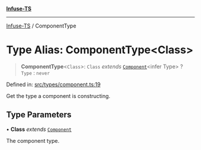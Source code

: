 [**Infuse-TS**](../README.md)

***

[Infuse-TS](../README.md) / ComponentType

# Type Alias: ComponentType\<Class\>

> **ComponentType**\<`Class`\>: `Class` *extends* [`Component`](Component.md)\<infer Type\> ? `Type` : `never`

Defined in: [src/types/component.ts:19](https://github.com/D-Kay6/Infuse-TS/blob/a8c30be6111883959cfa2434b18c1b26f87c6a92/src/types/component.ts#L19)

Get the type a component is constructing.

## Type Parameters

• **Class** *extends* [`Component`](Component.md)

The component type.
